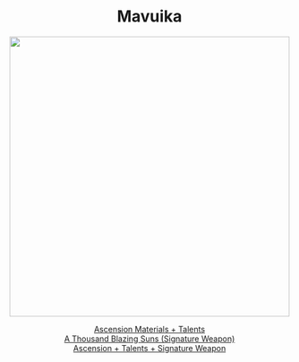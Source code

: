 <body>
  <div align="center">
    <h1> Mavuika </h1>
<img src="https://i.imgur.com/0VBglMW.png" width=500>

<a href="https://github.com/lihgrandini/characterstp/blob/main/Mavuika/Mavuika.rar">Ascension Materials + Talents</a><br>
<a href="">A Thousand Blazing Suns (Signature Weapon)</a><br>
<a href="">Ascension + Talents + Signature Weapon</a>
  
  </div>
</body>
